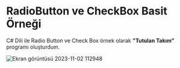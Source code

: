 # RadioButton ve CheckBox Basit Örneği

C# Dili ile Radio Button ve Check Box örnek olarak  **"Tutulan Takım"** programı oluşturdum.

![Ekran görüntüsü 2023-11-02 112948](https://github.com/burakelci12/_CSharp_RadioButton_CheckBox_Tutulan_Takim/assets/131363641/0dd2fdb6-d891-4981-b5ce-b4c28ddebb56)
